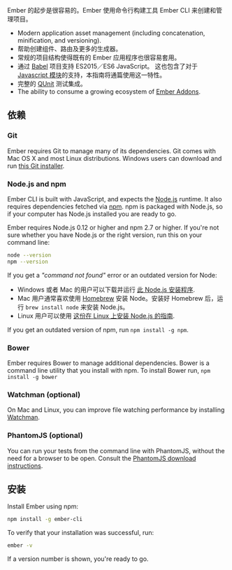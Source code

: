 Ember 的起步是很容易的。Ember 使用命令行构建工具 Ember CLI 来创建和管理项目。

* Modern application asset management (including concatenation, minification, and versioning).
* 帮助创建组件、路由及更多的生成器。
* 常规的项目结构使得既有的 Ember 应用程序也很容易套用。
* 通过 [Babel](http://babeljs.io/docs/learn-es2015/) 项目支持 ES2015／ES6 JavaScript。 这也包含了对于 [Javascript 模块](http://exploringjs.com/es6/ch_modules.html)的支持，本指南将通篇使用这一特性。
* 完整的 [QUnit](https://qunitjs.com/) 测试集成。
* The ability to consume a growing ecosystem of [Ember Addons](https://emberobserver.com/).

## 依赖

### Git

Ember requires Git to manage many of its dependencies. Git comes with Mac OS X and most Linux distributions. Windows users can download and run [this Git installer](http://git-scm.com/download/win).

### Node.js and npm

Ember CLI is built with JavaScript, and expects the [Node.js](https://nodejs.org/) runtime. It also requires dependencies fetched via [npm](https://www.npmjs.com/). npm is packaged with Node.js, so if your computer has Node.js installed you are ready to go.

Ember requires Node.js 0.12 or higher and npm 2.7 or higher. If you're not sure whether you have Node.js or the right version, run this on your command line:

```bash
node --version
npm --version
```

If you get a *"command not found"* error or an outdated version for Node:

* Windows 或者 Mac 的用户可以下载并运行 [此 Node.js 安装程序](http://nodejs.org/download/).
* Mac 用户通常喜欢使用 [Homebrew](http://brew.sh/) 安装 Node。安装好 Homebrew 后，运行 `brew install node` 来安装 Node.js。
* Linux 用户可以使用 [这份在 Linux 上安装 Node.js 的指南](https://github.com/joyent/node/wiki/Installing-Node.js-via-package-manager).

If you get an outdated version of npm, run `npm install -g npm`.

### Bower

Ember requires Bower to manage additional dependencies. Bower is a command line utility that you install with npm. To install Bower run, ```npm install -g bower```

### Watchman (optional)

On Mac and Linux, you can improve file watching performance by installing [Watchman](https://facebook.github.io/watchman/docs/install.html).

### PhantomJS (optional)

You can run your tests from the command line with PhantomJS, without the need for a browser to be open. Consult the [PhantomJS download instructions](http://phantomjs.org/download.html).

## 安装

Install Ember using npm:

```bash
npm install -g ember-cli
```

To verify that your installation was successful, run:

```bash
ember -v
```

If a version number is shown, you're ready to go.